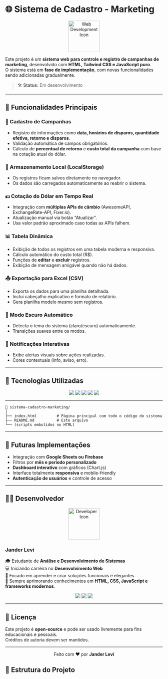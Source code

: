 # 🌐 Sistema de Cadastro - Marketing

<p align="center">
  <img src="https://cdn-icons-png.flaticon.com/512/2721/2721298.png" alt="Web Development Icon" width="100"/>
</p>

Este projeto é um **sistema web para controle e registro de campanhas de marketing**, desenvolvido com **HTML, Tailwind CSS e JavaScript puro**.  
O sistema está em **fase de implementação**, com novas funcionalidades sendo adicionadas gradualmente.

> 🛠️ **Status:** Em desenvolvimento

---

## 🚀 Funcionalidades Principais

### 📝 Cadastro de Campanhas
- Registro de informações como **data, horários de disparos, quantidade efetiva, retorno e disparos**.  
- Validação automática de campos obrigatórios.  
- Cálculo de **percentual de retorno** e **custo total da campanha** com base na cotação atual do dólar.

### 💾 Armazenamento Local (LocalStorage)
- Os registros ficam salvos diretamente no navegador.  
- Os dados são carregados automaticamente ao reabrir o sistema.

### 💵 Cotação do Dólar em Tempo Real
- Integração com **múltiplas APIs de câmbio** (AwesomeAPI, ExchangeRate-API, Fixer.io).  
- Atualização manual via botão “Atualizar”.  
- Usa valor padrão aproximado caso todas as APIs falhem.

### 📊 Tabela Dinâmica
- Exibição de todos os registros em uma tabela moderna e responsiva.  
- Cálculo automático do custo total (R$).  
- Funções de **editar** e **excluir** registros.  
- Exibição de mensagem amigável quando não há dados.

### 📤 Exportação para Excel (CSV)
- Exporta os dados para uma planilha detalhada.  
- Inclui cabeçalho explicativo e formato de relatório.  
- Gera planilha modelo mesmo sem registros.

### 🌙 Modo Escuro Automático
- Detecta o tema do sistema (claro/escuro) automaticamente.  
- Transições suaves entre os modos.

### 🔔 Notificações Interativas
- Exibe alertas visuais sobre ações realizadas.  
- Cores contextuais (info, aviso, erro).

---

## 🧠 Tecnologias Utilizadas

<p align="center">
  <img src="https://img.shields.io/badge/HTML5-E34F26?style=for-the-badge&logo=html5&logoColor=white"/>
  <img src="https://img.shields.io/badge/Tailwind_CSS-06B6D4?style=for-the-badge&logo=tailwindcss&logoColor=white"/>
  <img src="https://img.shields.io/badge/JavaScript-F7DF1E?style=for-the-badge&logo=javascript&logoColor=black"/>
  <img src="https://img.shields.io/badge/API-009688?style=for-the-badge&logo=api&logoColor=white"/>
  <img src="https://img.shields.io/badge/LocalStorage-4B5563?style=for-the-badge&logo=google-chrome&logoColor=white"/>
</p>

---
```text
📁 sistema-cadastro-marketing/
│
├── index.html         # Página principal com todo o código do sistema
├── README.md          # Este arquivo
└── (scripts embutidos no HTML)
```
---

## 🔮 Futuras Implementações
- Integração com **Google Sheets ou Firebase**  
- Filtros por **mês e período personalizado**  
- **Dashboard interativo** com gráficos (Chart.js)  
- Interface totalmente **responsiva** e mobile-friendly  
- **Autenticação de usuários** e controle de acesso  

---

## 👨‍💻 Desenvolvedor

<p align="center">
  <img src="https://cdn-icons-png.flaticon.com/512/1055/1055687.png" width="100" alt="Developer Icon"/>
</p>

### **Jander Levi**
🎓 Estudante de **Análise e Desenvolvimento de Sistemas**  
💻 Iniciando carreira no **Desenvolvimento Web**  
🚀 Focado em aprender e criar soluções funcionais e elegantes.  
📅 Sempre aprimorando conhecimentos em **HTML, CSS, JavaScript e frameworks modernos**.  

<p align="center">
  <a href="#"><img src="https://img.shields.io/badge/GitHub-181717?style=for-the-badge&logo=github&logoColor=white"/></a>
  <a href="#"><img src="https://img.shields.io/badge/LinkedIn-0A66C2?style=for-the-badge&logo=linkedin&logoColor=white"/></a>
  <a href="#"><img src="https://img.shields.io/badge/Portfólio-5D5CDE?style=for-the-badge&logo=vercel&logoColor=white"/></a>
</p>

---

## 🧾 Licença
Este projeto é **open-source** e pode ser usado livremente para fins educacionais e pessoais.  
Créditos de autoria devem ser mantidos.

---

<p align="center">
  Feito com ❤️ por <b>Jander Levi</b>
</p>

## 🧩 Estrutura do Projeto

